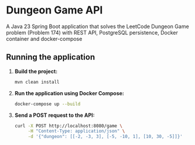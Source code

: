 # Dungeon Game API

A Java 23 Spring Boot application that solves the LeetCode Dungeon Game problem (Problem 174) with REST API, PostgreSQL persistence, Docker container and docker-compose

## Running the application

1.  **Build the project:**
    ```bash
    mvn clean install
    ```

2.  **Run the application using Docker Compose:**
    ```bash
    docker-compose up --build
    ```

3.  **Send a POST request to the API:**
    ```bash
    curl -X POST http://localhost:8080/game \
         -H "Content-Type: application/json" \
         -d '{"dungeon": [[-2, -3, 3], [-5, -10, 1], [10, 30, -5]]}'
    ```
